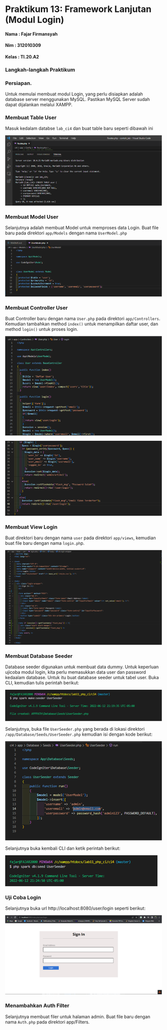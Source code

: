 # Praktikum 13: Framework Lanjutan (Modul Login)

#### Nama   : Fajar Firmansyah
#### Nim    : 312010309
#### Kelas  : TI.20.A2

### Langkah-langkah Praktikum

### Persiapan.

Untuk memulai membuat modul Login, yang perlu disiapkan adalah database server
menggunakan MySQL. Pastikan MySQL Server sudah dapat dijalankan melalui
XAMPP.

### Membuat Table User

Masuk kedalam databse `lab_ci4` dan buat table baru seperti dibawah ini

![1.png](img/1.png)

### Membuat Model User

Selanjutnya adalah membuat Model untuk memproses data Login. Buat file baru pada
direktori `app/Models` dengan nama `UserModel.php`

![2.png](img/2.png)

### Membuat Controller User

Buat Controller baru dengan nama `User.php` pada direktori `app/Controllers`.
Kemudian tambahkan method `index()` untuk menampilkan daftar user, dan method
`login()` untuk proses login.

![3.png](img/3.png)

![4.png](img/4.png)

### Membuat View Login

Buat direktori baru dengan nama `user` pada direktori `app/views`, kemudian buat file
baru dengan nama `login.ph`p. 

![5.png](img/5.png)

### Membuat Database Seeder

Database seeder digunakan untuk membuat data dummy. Untuk keperluan ujicoba modul
login, kita perlu memasukkan data user dan password kedaalam database. Untuk itu buat
database seeder untuk tabel user. Buka CLI, kemudian tulis perintah berikut:

![6.png](img/6.png)

Selanjutnya, buka file `UserSeeder.php` yang berada di lokasi direktori
`/app/Database/Seeds/UserSeeder.php` kemudian isi dengan kode berikut:

![7.png](img/7.png)

Selanjutnya buka kembali CLI dan ketik perintah berikut:

![8.png](img/8.png)

### Uji Coba Login

Selanjutnya buka url http://localhost:8080/user/login seperti berikut:

![9.png](img/9.png)

### Menambahkan Auth Filter

Selanjutnya membuat filer untuk halaman admin. Buat file baru dengan nama `Auth.php`
pada direktori app/Filters. 
